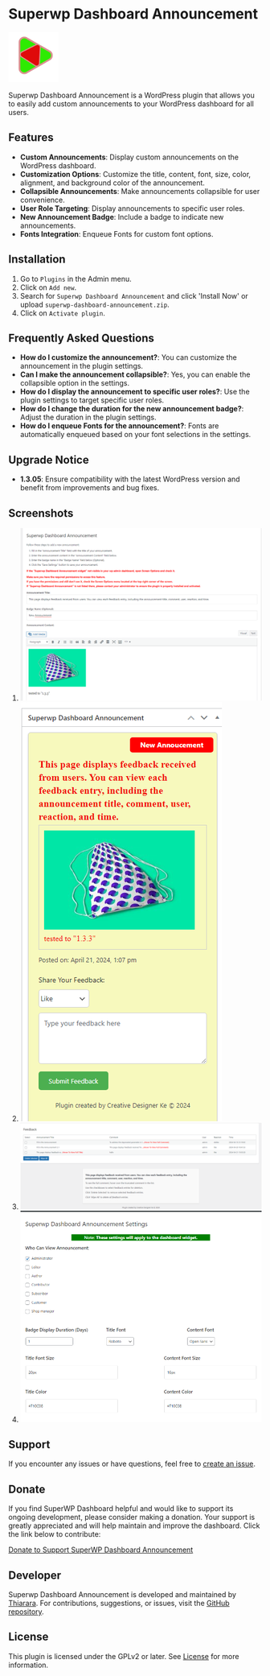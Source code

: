 # Superwp Dashboard Announcement

<img src="core/includes/screenshot/logo.png" width="100" alt="Superwp Dashboard Announcement Logo">

Superwp Dashboard Announcement is a WordPress plugin that allows you to easily add custom announcements to your WordPress dashboard for all users.

## Features

- **Custom Announcements**: Display custom announcements on the WordPress dashboard.
- **Customization Options**: Customize the title, content, font, size, color, alignment, and background color of the announcement.
- **Collapsible Announcements**: Make announcements collapsible for user convenience.
- **User Role Targeting**: Display announcements to specific user roles.
- **New Announcement Badge**: Include a badge to indicate new announcements.
- **Fonts Integration**: Enqueue Fonts for custom font options.

## Installation

1. Go to `Plugins` in the Admin menu.
2. Click on `Add new`.
3. Search for `Superwp Dashboard Announcement` and click 'Install Now' or upload `superwp-dashboard-announcement.zip`.
4. Click on `Activate plugin`.

## Frequently Asked Questions

- **How do I customize the announcement?**: You can customize the announcement in the plugin settings.
- **Can I make the announcement collapsible?**: Yes, you can enable the collapsible option in the settings.
- **How do I display the announcement to specific user roles?**: Use the plugin settings to target specific user roles.
- **How do I change the duration for the new announcement badge?**: Adjust the duration in the plugin settings.
- **How do I enqueue Fonts for the announcement?**: Fonts are automatically enqueued based on your font selections in the settings.

## Upgrade Notice

- **1.3.05**: Ensure compatibility with the latest WordPress version and benefit from improvements and bug fixes.

## Screenshots

1. ![Add New Announcement](core/includes/screenshot/Screenshot1.png)
2. ![Admin Dashboard Widget Display](core/includes/screenshot/Screenshot2.png)
3. ![Feedback Display](core/includes/screenshot/Screenshot3.png)
4. ![Settings Display](core/includes/screenshot/Screenshot4.png)

## Support

If you encounter any issues or have questions, feel free to [create an issue](https://github.com/Thiararapeter/Superwp-Dashboard-Announcement/issues).

## Donate

If you find SuperWP Dashboard helpful and would like to support its ongoing development, please consider making a donation. Your support is greatly appreciated and will help maintain and improve the dashboard. Click the link below to contribute:

[Donate to Support SuperWP Dashboard Announcement](https://www.buymeacoffee.com/thiarara)

## Developer

Superwp Dashboard Announcement is developed and maintained by [Thiarara](https://profiles.wordpress.org/thiarara).
For contributions, suggestions, or issues, visit the [GitHub repository](https://github.com/Thiararapeter/Superwp-Dashboard-Announcement/issues).

## License

This plugin is licensed under the GPLv2 or later. See [License](https://www.gnu.org/licenses/gpl-2.0.html) for more information.
